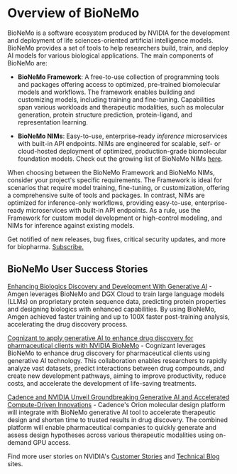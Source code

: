 # Overview of BioNeMo

BioNeMo is a software ecosystem produced by NVIDIA for the development and deployment of life sciences-oriented artificial intelligence models. BioNeMo provides a set of tools to help researchers build, train, and deploy AI models for various biological applications. The main components of BioNeMo are:

- **BioNeMo Framework**: A free-to-use collection of programming tools and packages offering access to optimized, pre-trained biomolecular models and workflows. The framework enables building and customizing models, including training and fine-tuning. Capabilities span various workloads and therapeutic modalities, such as molecular generation, protein structure prediction, protein-ligand, and representation learning.

- **BioNeMo NIMs**: Easy-to-use, enterprise-ready _inference_ microservices with built-in API endpoints. NIMs are engineered for scalable, self- or cloud-hosted deployment of optimized, production-grade biomolecular foundation models. Check out the growing list of BioNeMo NIMs [here](https://build.nvidia.com/explore/biology).

When choosing between the BioNeMo Framework and BioNeMo NIMs, consider your project's specific requirements. The Framework is ideal for scenarios that require model training, fine-tuning, or customization, offering a comprehensive suite of tools and packages. In contrast, NIMs are optimized for inference-only workflows, providing easy-to-use, enterprise-ready microservices with built-in API endpoints. As a rule, use the Framework for custom model development or high-control modeling, and NIMs for inference against existing models.

Get notified of new releases, bug fixes, critical security updates, and more for biopharma. [Subscribe.](https://www.nvidia.com/en-us/clara/biopharma/product-updates/)

## BioNeMo User Success Stories

[Enhancing Biologics Discovery and Development With Generative AI](https://www.nvidia.com/en-us/case-studies/amgen-biologics-discovery-and-development/) - Amgen leverages BioNeMo and DGX Cloud to train large language models (LLMs) on proprietary protein sequence data, predicting protein properties and designing biologics with enhanced capabilities. By using BioNeMo, Amgen achieved faster training and up to 100X faster post-training analysis, accelerating the drug discovery process.

[Cognizant to apply generative AI to enhance drug discovery for pharmaceutical clients with NVIDIA BioNeMo](https://investors.cognizant.com/news-and-events/news/news-details/2024/Cognizant-to-apply-generative-AI-to-enhance-drug-discovery-for-pharmaceutical-clients-with-NVIDIA-BioNeMo/default.aspx) - Cognizant leverages BioNeMo to enhance drug discovery for pharmaceutical clients using generative AI technology. This collaboration enables researchers to rapidly analyze vast datasets, predict interactions between drug compounds, and create new development pathways, aiming to improve productivity, reduce costs, and accelerate the development of life-saving treatments.

[Cadence and NVIDIA Unveil Groundbreaking Generative AI and Accelerated Compute-Driven Innovations](https://www.cadence.com/en_US/home/company/newsroom/press-releases/pr/2024/cadence-and-nvidia-unveil-groundbreaking-generative-ai-and.html) - Cadence's Orion molecular design platform will integrate with BioNeMo generative AI tool to accelerate therapeutic design and shorten time to trusted results in drug discovery. The combined platform will enable pharmaceutical companies to quickly generate and assess design hypotheses across various therapeutic modalities using on-demand GPU access.

Find more user stories on NVIDIA's [Customer Stories](https://www.nvidia.com/en-us/case-studies/?industries=Healthcare%20%26%20Life%20Sciences&page=1) and [Technical Blog](https://developer.nvidia.com/blog/search-posts/?q=bionemo) sites.
